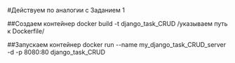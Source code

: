 #Действуем по аналогии с Заданием 1

##Создаем контейнер
docker build -t django_task_CRUD /указываем путь к Dockerfile/

##Запускаем контейнер
docker run --name my_django_task_CRUD_server -d -p 8080:80 django_task_CRUD